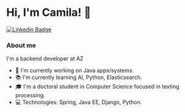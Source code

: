 # Hi, I'm Camila! :metal:

[![Linkedin Badge](https://img.shields.io/badge/-LinkedIn-blue?style=flat-square&logo=Linkedin&logoColor=white&link=https://www.linkedin.com/in/fagnerpsantos/)](https://www.linkedin.com/in/camila-andrade-santos/)

### About me

I'm a backend developer at AZ

- :briefcase:  I'm currently working on Java apps/systems.
- :books: I'm currently learning AI, Python, Elasticsearch.
- :mortar_board: I'm a doctoral student in Computer Science focused in texting processing.
- :computer: Technologies: Spring, Java EE, Django, Python.